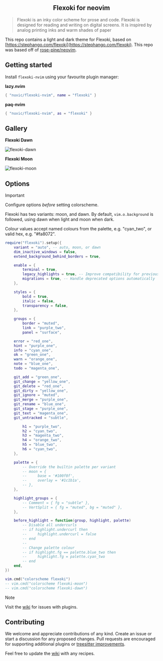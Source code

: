 <p align="center">
    <h2 align="center">Flexoki for neovim</h2>
</p>

> Flexoki is an inky color scheme for prose and code. Flexoki is designed for reading and writing on digital screens. It is inspired by analog printing inks and warm shades of paper

This repo contains a light and dark theme for Flexoki, based on [https://stephango.com/flexoki](https://stephango.com/flexoki). This repo was based off of [rose-pine/neovim](https://github.com/rose-pine/neovim).

## Getting started

Install `flexoki-nvim` using your favourite plugin manager:

**lazy.nvim**

```lua
{ "nuvic/flexoki-nvim", name = "flexoki" }
```

**paq-nvim**

```lua
{ "nuvic/flexoki-nvim", as = "flexoki" }
```

## Gallery

**Flexoki Dawn**

![flexoki-dawn](https://github.com/user-attachments/assets/8ad5bd55-6da8-4966-8c4e-360be0a8847a)

**Flexoki Moon**

![flexoki-moon](https://github.com/user-attachments/assets/f29beed6-6cf8-48d3-90cb-b4a10f00e373)

## Options

> [!IMPORTANT]
> Configure options _before_ setting colorscheme.

Flexoki has two variants: moon, and dawn. By default, `vim.o.background` is followed, using dawn when light and moon when dark.

Colour values accept named colours from the palette, e.g. "cyan_two", or valid hex, e.g. "#fa8072".

```lua
require("flexoki").setup({
    variant = "auto", -- auto, moon, or dawn
    dim_inactive_windows = false,
    extend_background_behind_borders = true,

    enable = {
        terminal = true,
        legacy_highlights = true, -- Improve compatibility for previous versions of Neovim
        migrations = true, -- Handle deprecated options automatically
    },

    styles = {
        bold = true,
        italic = false,
        transparency = false,
    },

    groups = {
        border = "muted",
        link = "purple_two",
        panel = "surface",

	error = "red_one",
	hint = "purple_one",
	info = "cyan_one",
	ok = "green_one",
	warn = "orange_one",
	note = "blue_one",
	todo = "magenta_one",

	git_add = "green_one",
	git_change = "yellow_one",
	git_delete = "red_one",
	git_dirty = "yellow_one",
	git_ignore = "muted",
	git_merge = "purple_one",
	git_rename = "blue_one",
	git_stage = "purple_one",
	git_text = "magenta_one",
	git_untracked = "subtle",

        h1 = "purple_two",
        h2 = "cyan_two",
        h3 = "magenta_two",
        h4 = "orange_two",
        h5 = "blue_two",
        h6 = "cyan_two",
    },

    palette = {
        -- Override the builtin palette per variant
        -- moon = {
        --     base = '#100f0f',
        --     overlay = '#1c1b1a',
        -- },
    },

    highlight_groups = {
        -- Comment = { fg = "subtle" },
        -- VertSplit = { fg = "muted", bg = "muted" },
    },

    before_highlight = function(group, highlight, palette)
        -- Disable all undercurls
        -- if highlight.undercurl then
        --     highlight.undercurl = false
        -- end
        --
        -- Change palette colour
        -- if highlight.fg == palette.blue_two then
        --     highlight.fg = palette.cyan_two
        -- end
    end,
})

vim.cmd("colorscheme flexoki")
-- vim.cmd("colorscheme flexoki-moon")
-- vim.cmd("colorscheme flexoki-dawn")
```

> [!NOTE]
> Visit the [wiki](https://github.com/nuvic/flexoki-nvim/wiki) for issues with plugins.

## Contributing

We welcome and appreciate contributions of any kind. Create an issue or start a discussion for any proposed changes. Pull requests are encouraged for supporting additional plugins or [treesitter improvements](https://github.com/nvim-treesitter/nvim-treesitter/blob/master/CONTRIBUTING.md#highlights).

Feel free to update the [wiki](https://github.com/nuvic/flexoki-nvim/wiki/) with any recipes.
